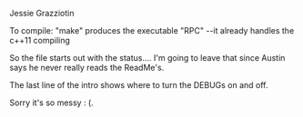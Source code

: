 Jessie Grazziotin

To compile: "make" produces the executable "RPC"
--it already handles the c++11 compiling

So the file starts out with the status.... I'm going to leave that since Austin says he never really reads the ReadMe's.

The last line of the intro shows where to turn the DEBUGs on and off. 

Sorry it's so messy : (. 
